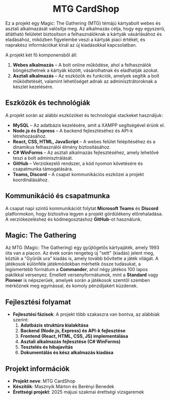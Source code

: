<h1 align="center">MTG CardShop</h1>

Ez a projekt egy Magic: The Gathering (MTG) témájú kártyabolt webes és asztali alkalmazását valósítja meg. Az alkalmazás célja, hogy egy egyszerű, átlátható felületet biztosítson a felhasználóknak a kártyák vásárlásához és eladásához, miközben figyelembe veszi a kártyák piaci értékét, és naprakész információkat kínál az új kiadásokkal kapcsolatban.

A projekt két fő komponensből áll: 
1. **Webes alkalmazás** – A bolt online működése, ahol a felhasználók böngészhetnek a kártyák között, vásárolhatnak és eladhatják azokat.
2. **Asztali alkalmazás** – Az eszközök és funkciók, amelyek segítik a bolt működtetését, valamint lehetőséget adnak az adminisztrátoroknak a készlet kezelésére.

## Eszközök és technológiák

A projekt során az alábbi eszközöket és technológiai stackeket használjuk:

- **MySQL** – Az adatbázis kezelésére, amit a XAMPP segítségével érünk el.
- **Node.js és Express** – A backend fejlesztéséhez és API-k létrehozásához.
- **React, CSS, HTML, JavaScript** – A webes felület felépítéséhez és a dinamikus felhasználói élmény biztosításához.
- **C# WinForms** – Az asztali alkalmazás fejlesztéséhez, amely lehetővé teszi a bolt adminisztrálását.
- **GitHub** – Verziókezelő rendszer, a kód nyomon követésére és csapatmunka támogatására.
- **Teams, Discord** – A csapat kommunikációs eszközei a projekt koordinálásához.

## Kommunikáció és csapatmunka

A csapat napi szintű kommunikációt folytat **Microsoft Teams** és **Discord** platformokon, hogy biztosítva legyen a projekt gördülékeny előrehaladása. A verziókezeléshez és kódmegosztáshoz **GitHub**-ot használunk.

## Magic: The Gathering

Az MTG (Magic: The Gathering) egy gyűjtögetős kártyajáték, amely 1993 óta van a piacon. Az évek során rengeteg új "sett" (kiadás) jelent meg, köztük a "Gyűrűk ura" kiadás is, amely tovább bővítette a játék világát. A játékosok különféle játékmódokban mérhetik össze tudásukat, a legismertebb formátum a **Commander**, ahol négy játékos 100 lapos paklikkal versenyez. Emellett versenyformátumok, mint a **Standard** vagy **Pioneer** is népszerűek, amelyek során a játékosok szemtől szemben mérkőznek meg egymással, és komoly pénzdíjakért küzdenek.

## Fejlesztési folyamat

- **Fejlesztési fázisok**: A projekt több szakaszra van bontva, az alábbiak szerint:
  1. **Adatbázis struktúra kialakítása**
  2. **Backend (Node.js, Express) és API-k fejlesztése**
  3. **Frontend (React, HTML, CSS, JS) implementálása**
  4. **Asztali alkalmazás fejlesztése (C# WinForms)**
  5. **Tesztelés és hibajavítás**
  6. **Dokumentálás és kész alkalmazás kiadása**

## Projekt információk

- **Projekt neve**: MTG CardShop
- **Készítők**: Masznyik Márton és Berényi Benedek
- **Érettségi projekt**: 2025 májusi szakmai érettségi vizsgaremek
